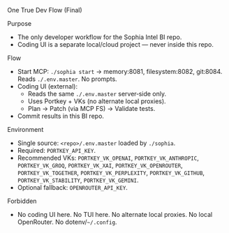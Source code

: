One True Dev Flow (Final)

Purpose
- The only developer workflow for the Sophia Intel BI repo.
- Coding UI is a separate local/cloud project — never inside this repo.

Flow
- Start MCP: `./sophia start` → memory:8081, filesystem:8082, git:8084. Reads `./.env.master`. No prompts.
- Coding UI (external):
  - Reads the same `./.env.master` server‑side only.
  - Uses Portkey + VKs (no alternate local proxies).
  - Plan → Patch (via MCP FS) → Validate tests.
- Commit results in this BI repo.

Environment
- Single source: `<repo>/.env.master` loaded by `./sophia`.
- Required: `PORTKEY_API_KEY`.
- Recommended VKs: `PORTKEY_VK_OPENAI`, `PORTKEY_VK_ANTHROPIC`, `PORTKEY_VK_GROQ`, `PORTKEY_VK_XAI`, `PORTKEY_VK_OPENROUTER`, `PORTKEY_VK_TOGETHER`, `PORTKEY_VK_PERPLEXITY`, `PORTKEY_VK_GITHUB`, `PORTKEY_VK_STABILITY`, `PORTKEY_VK_GEMINI`.
- Optional fallback: `OPENROUTER_API_KEY`.

Forbidden
- No coding UI here. No TUI here. No alternate local proxies. No local OpenRouter. No dotenv/`~/.config`.
